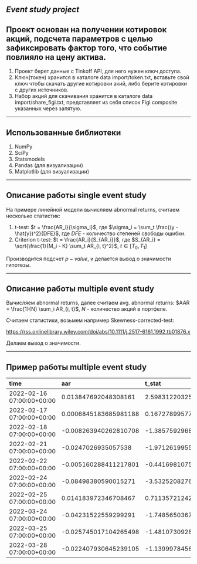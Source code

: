 ___Event study project___
---
Проект основан на получении котировок акций, подсчета параметров с целью зафиксировать фактор того, что событие повлияло на цену актива.
---

1. Проект берет данные с Tinkoff API, для него нужен ключ доступа. 
3. Ключ(токен) хранится в каталоге data import/token.txt, вставьте свой ключ чтобы скачать другие котировки акий, либо берите котировки с других источников.
4. Набор акций для скачивания хранится в каталоге data import/share_figi.txt, представляет из себя список Figi composite указанных через запятую.
---
Использованные библиотеки
---
1. NumPy
2. SciPy
3. Statsmodels
4. Pandas (для визуализации)
5. Matplotlib (для визуализации)
---
Описание работы single event study
---
На примере линейной модели вычисляем abnormal returns, считаем несколько статистик:
1. t-test: $t = \frac{AR_i}{\sigma_i}$, где $\sigma_i = \sum_t \frac{(y - \hat{y})^2}{DFE}$, где $DFE$ - количество степеней свободы ошибки.
2. Criterion t-test: $t = \frac{AR_i}{S_{AR_i}}$, где $S_{AR_i} = \sqrt{\frac{1}{M_i - K} \sum_t AR_{i, t}^2}$, $t \in [T_0, T_1]$

Производится подсчет $p-value$, и делается вывод о значимости гипотезы.

---
Описание работы multiple event study
---
Вычисляем abnormal returns, далее считаем avg. abnormal returns: $AAR = \frac{1}{N} \sum_i AR_{i, t}$, $N$ - количество акций в портфеле.  

Считаем статистики, возьмем например Skewness-corrected-test:  

https://rss.onlinelibrary.wiley.com/doi/abs/10.1111/j.2517-6161.1992.tb01876.x  

Делаем вывод о значимости.

---
Пример работы multiple event study
---
|time | aar | t_stat | p_value | significant|
|:----|:----|:-------|:--------|:-----------|
|2022-02-16 07:00:00+00:00 | 0.013847692048308161 | 2.5983122032593533 | 0.02207656587449547 | True
|2022-02-17 07:00:00+00:00 |0.0006845183685981188 |0.16727899577316382 |0.8697246083331007 |False
|2022-02-18 07:00:00+00:00 |-0.008263940262810708 |-1.3857592968998729 |0.18913381858445089 |False
|2022-02-21 07:00:00+00:00 |-0.0247026935057538 |-1.9712619955047677 |0.07036249521799309 | False
|2022-02-22 07:00:00+00:00 |-0.005160288411217801 |-0.4416981075968318 |0.665965770462948 | False
|2022-02-24 07:00:00+00:00 |-0.08498380590015271 |-3.532520827621577 |0.0036775093202494613 | True
|2022-02-25 07:00:00+00:00 |0.014183972346708467 |0.7113572124290345 |0.48943123202274963 |False
|2022-03-24 07:00:00+00:00 |-0.04231522559299291 |-1.7485650367917176 |0.10392364009027788 |False
|2022-03-25 07:00:00+00:00 |-0.025745017104265498 |-1.4810730928932025 |0.16241388443247473 |False
|2022-03-28 07:00:00+00:00 |-0.022407930645239105 |-1.1399978456286595 |0.27485609133186717 |False

